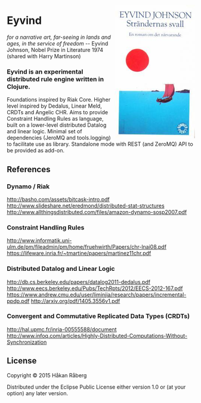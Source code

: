 [<img width="215" src="https://github.com/hraberg/eyvind/raw/master/strandernas-svall.jpg" alt="Return to Ithaca" title="Return to Ithaca" align="right" />](https://en.wikipedia.org/wiki/Eyvind_Johnson)

# Eyvind

*for a narrative art, far-seeing in lands and ages, in the service of freedom*
-- Eyvind Johnson, Nobel Prize in Literature 1974 (shared with Harry Martinson)

### Eyvind is an experimental distributed rule engine written in Clojure.

Foundations inspired by Riak Core. Higher level inspired by Dedalus, Linear Meld, CRDTs and Angelic CHR. Aims to provide Constraint Handling Rules as language, built on a lower-level distributed Datalog and linear logic. Minimal set of dependencies (JeroMQ and tools.logging) to facilitate use as library. Standalone mode with REST (and ZeroMQ) API to be provided as add-on.


## References

### Dynamo / Riak

http://basho.com/assets/bitcask-intro.pdf
http://www.slideshare.net/eredmond/distributed-stat-structures
http://www.allthingsdistributed.com/files/amazon-dynamo-sosp2007.pdf

### Constraint Handling Rules

http://www.informatik.uni-ulm.de/pm/fileadmin/pm/home/fruehwirth/Papers/chr-lnai08.pdf
https://lifeware.inria.fr/~tmartine/papers/martinez11chr.pdf

### Distributed Datalog and Linear Logic

http://db.cs.berkeley.edu/papers/datalog2011-dedalus.pdf
http://www.eecs.berkeley.edu/Pubs/TechRpts/2012/EECS-2012-167.pdf
https://www.andrew.cmu.edu/user/liminjia/research/papers/incremental-ppdp.pdf
http://arxiv.org/pdf/1405.3556v1.pdf

### Convergent and Commutative Replicated Data Types (CRDTs)

http://hal.upmc.fr/inria-00555588/document
http://www.infoq.com/articles/Highly-Distributed-Computations-Without-Synchronization


## License

Copyright © 2015 Håkan Råberg

Distributed under the Eclipse Public License either version 1.0 or (at
your option) any later version.
